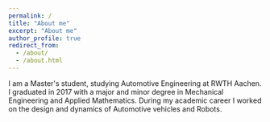```yaml
---
permalink: /
title: "About me"
excerpt: "About me"
author_profile: true
redirect_from: 
  - /about/
  - /about.html
---
```


I am a Master's student, studying Automotive Engineering at RWTH Aachen. I graduated in 2017 with a major and minor degree in Mechanical Engineering and Applied Mathematics. During my academic career I worked on the design and dynamics of Automotive vehicles and Robots. 





